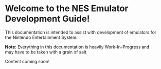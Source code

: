 # Welcome to the NES Emulator Development Guide!
This documentation is intended to assist with development of emulators for the Nintendo Entertainment System.

**Note:** Everything in this documentation is heavily Work-In-Progress and may have to be taken with a grain of salt.

Content coming soon!